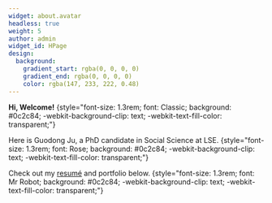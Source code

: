 ```yaml
---
widget: about.avatar
headless: true
weight: 5
author: admin
widget_id: HPage
design:
  background:
    gradient_start: rgba(0, 0, 0, 0)
    gradient_end: rgba(0, 0, 0, 0)
    color: rgba(147, 233, 222, 0.48)
---
```

**Hi, Welcome!**
{style="font-size: 1.3rem; font: Classic; background: #0c2c84; -webkit-background-clip: text; -webkit-text-fill-color: transparent;"}

Here is Guodong Ju, a PhD candidate in Social Science at LSE.
{style="font-size: 1.3rem; font: Rose; background: #0c2c84; -webkit-background-clip: text; -webkit-text-fill-color: transparent;"}

Check out my [resumé](/about/) and portfolio below.
{style="font-size: 1.3rem; font: Mr Robot; background: #0c2c84; -webkit-background-clip: text; -webkit-text-fill-color: transparent;"}